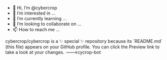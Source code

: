 - 👋 Hi, I’m @cybercrop
- 👀 I’m interested in ...
- 🌱 I’m currently learning ...
- 💞️ I’m looking to collaborate on ...
- 📫 How to reach me ...

<cybercrop>
cybercrop/cybercrop is a ✨ special ✨ repository because its `README.md` (this file) appears on your GitHub profile.
You can click the Preview link to take a look at your changes.
--->cycrop-bot
